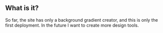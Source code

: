 ## What is it?
So far, the site has only a background gradient creator, and this is only the first deployment. In the future I want to create more design tools.